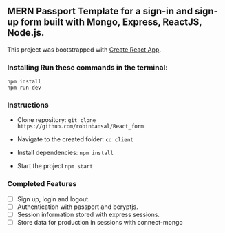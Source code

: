 ## MERN Passport Template for a sign-in and sign-up form built with Mongo, Express, ReactJS, Node.js.


This project was bootstrapped with [Create React App](https://github.com/facebookincubator/create-react-app).


### Installing Run these commands in the terminal:

```
npm install
npm run dev
```

### Instructions
- Clone repository: `git clone https://github.com/robinbansal/React_form`

- Navigate to the created folder: `cd client`

- Install dependencies: `npm install`

- Start the project `npm start`

### Completed Features

- [ ] Sign up, login and logout.
- [ ] Authentication with passport and bcryptjs.
- [ ] Session information stored with express sessions.
- [ ] Store data for production in sessions with connect-mongo

